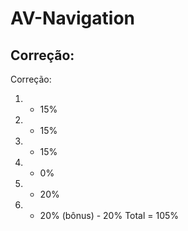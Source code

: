 # AV-Navigation

## Correção:

Correção:
1. - 15%
2. - 15%
3. - 15%
4. - 0%
5. - 20%
6. - 20%
(bônus) - 20%
Total = 105%


